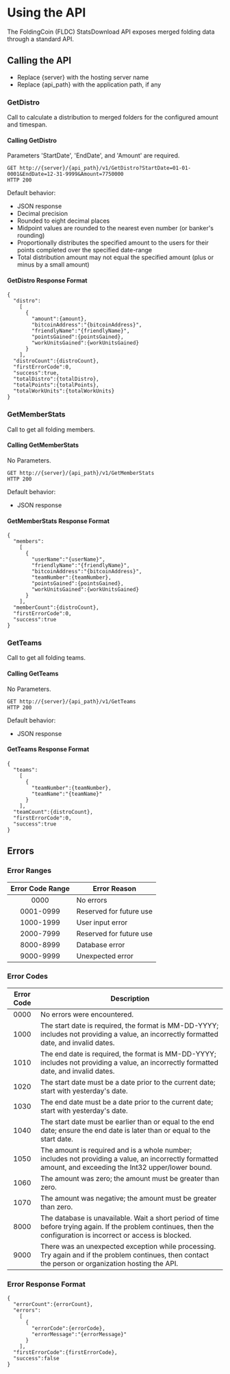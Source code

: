 # Using the API

The FoldingCoin (FLDC) StatsDownload API exposes merged folding data through a standard API.

## Calling the API

* Replace {server} with the hosting server name
* Replace {api_path} with the application path, if any

### GetDistro

Call to calculate a distribution to merged folders for the configured amount and timespan.

#### Calling GetDistro

Parameters 'StartDate', 'EndDate', and 'Amount' are required.

```
GET http://{server}/{api_path}/v1/GetDistro?StartDate=01-01-0001&EndDate=12-31-9999&Amount=7750000
HTTP 200
```

Default behavior:

* JSON response
* Decimal precision
* Rounded to eight decimal places
* Midpoint values are rounded to the nearest even number (or banker's rounding)
* Proportionally distributes the specified amount to the users for their points completed over the specified date-range
* Total distribution amount may not equal the specified amount (plus or minus by a small amount)

#### GetDistro Response Format

```
{
  "distro":
    [
      {
        "amount":{amount},
        "bitcoinAddress":"{bitcoinAddress}",
        "friendlyName":"{friendlyName}",
        "pointsGained":{pointsGained},
        "workUnitsGained":{workUnitsGained}
      }
    ],
  "distroCount":{distroCount},
  "firstErrorCode":0,
  "success":true,
  "totalDistro":{totalDistro},
  "totalPoints":{totalPoints},
  "totalWorkUnits":{totalWorkUnits}
}
```

### GetMemberStats

Call to get all folding members.

#### Calling GetMemberStats

No Parameters.

```
GET http://{server}/{api_path}/v1/GetMemberStats
HTTP 200
```

Default behavior:

* JSON response

#### GetMemberStats Response Format

```
{
  "members":
    [
      {
        "userName":"{userName}",
        "friendlyName":"{friendlyName}",
        "bitcoinAddress":"{bitcoinAddress}",
        "teamNumber":{teamNumber},
        "pointsGained":{pointsGained},
        "workUnitsGained":{workUnitsGained}
      }
    ],
  "memberCount":{distroCount},
  "firstErrorCode":0,
  "success":true
}
```

### GetTeams

Call to get all folding teams.

#### Calling GetTeams

No Parameters.

```
GET http://{server}/{api_path}/v1/GetTeams
HTTP 200
```

Default behavior:

* JSON response

#### GetTeams Response Format

```
{
  "teams":
    [
      {
        "teamNumber":{teamNumber},
        "teamName":"{teamName}"
      }
    ],
  "teamCount":{distroCount},
  "firstErrorCode":0,
  "success":true
}
```

## Errors

### Error Ranges

| Error Code Range | Error Reason            |
|:----------------:|-------------------------|
|       0000       | No errors               |
|     0001-0999    | Reserved for future use |
|     1000-1999    | User input error        |
|     2000-7999    | Reserved for future use |
|     8000-8999    | Database error          |
|     9000-9999    | Unexpected error        |

### Error Codes

| Error Code | Description                                                                                                                                                           |
|:----------:|-----------------------------------------------------------------------------------------------------------------------------------------------------------------------|
|    0000    | No errors were encountered.                                                                                                                                           |
|    1000    | The start date is required, the format is MM-DD-YYYY; includes not providing a value, an incorrectly formatted date, and invalid dates.                               |
|    1010    | The end date is required, the format is MM-DD-YYYY; includes not providing a value, an incorrectly formatted date, and invalid dates.                                 |
|    1020    | The start date must be a date prior to the current date; start with yesterday's date.                                                                                 |
|    1030    | The end date must be a date prior to the current date; start with yesterday's date.                                                                                   |
|    1040    | The start date must be earlier than or equal to the end date; ensure the end date is later than or equal to the start date.                                           |
|    1050    | The amount is required and is a whole number; includes not providing a value, an incorrectly formatted amount, and exceeding the Int32 upper/lower bound.             |
|    1060    | The amount was zero; the amount must be greater than zero.                                                                                                            |
|    1070    | The amount was negative; the amount must be greater than zero.                                                                                                        |
|    8000    | The database is unavailable. Wait a short period of time before trying again. If the problem continues, then the configuration is incorrect or access is blocked.     |
|    9000    | There was an unexpected exception while processing. Try again and if the problem continues, then contact the person or organization hosting the API.                  |

### Error Response Format

```
{
  "errorCount":{errorCount},
  "errors":
    [
      {
        "errorCode":{errorCode},
        "errorMessage":"{errorMessage}"
      }
    ],
  "firstErrorCode":{firstErrorCode},
  "success":false
}
```
